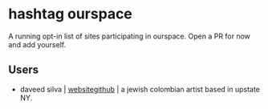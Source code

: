 # hashtag ourspace
A running opt-in list of sites participating in ourspace. Open a PR for now and add yourself.

## Users

* daveed silva | [website](https://dvidsilva.com)[github](https://github.com/dvidsilva/dvidsilva.github.io) | a jewish colombian artist based in upstate NY.

